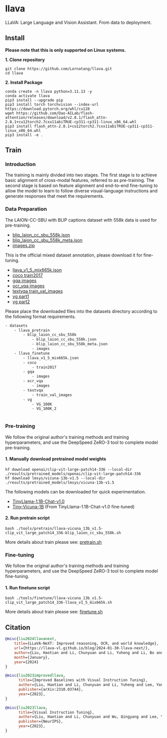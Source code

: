 # llava

LLaVA: Large Language and Vision Assistant. From data to deployment.

## Install

**Please note that this is only supported on Linux systems.**

**1. Clone repository**

```shell
git clone https://github.com/Lornatang/llava.git
cd llava
```

**2. Install Package**

```shell
conda create -n llava python=3.11.13 -y
conda activate llava
pip3 install --upgrade pip
pip3 install torch torchvision --index-url https://download.pytorch.org/whl/cu128
wget https://github.com/Dao-AILab/flash-attention/releases/download/v2.8.1/flash_attn-2.8.1+cu12torch2.7cxx11abiTRUE-cp311-cp311-linux_x86_64.whl
pip3 install flash_attn-2.8.1+cu12torch2.7cxx11abiTRUE-cp311-cp311-linux_x86_64.whl
pip3 install -e .
```

## Train

### Introduction

The training is mainly divided into two stages. The first stage is to achieve basic alignment of cross-modal features, referred to as pre-training.
The second stage is based on feature alignment and end-to-end fine-tuning to allow the model to learn to follow diverse visual-language instructions
and generate responses that meet the requirements.

### Data Preparation

The LAION-CC-SBU with BLIP captions dataset with 558k data is used for pre-training.
- [blip_laion_cc_sbu_558k.json](https://huggingface.co/datasets/liuhaotian/LLaVA-Pretrain/blob/main/blip_laion_cc_sbu_558k.json)
- [blip_laion_cc_sbu_558k_meta.json](https://huggingface.co/datasets/liuhaotian/LLaVA-Pretrain/blob/main/blip_laion_cc_sbu_558k_meta.json)
- [images.zip](https://huggingface.co/datasets/liuhaotian/LLaVA-Pretrain/blob/main/images.zip)

This is the official mixed dataset annotation, please download it for fine-tuning.
- [llava_v1_5_mix665k.json](https://huggingface.co/datasets/liuhaotian/LLaVA-Instruct-150K/blob/main/llava_v1_5_mix665k.json)
- [coco train2017](http://images.cocodataset.org/zips/train2017.zip)
- [gqa images](https://downloads.cs.stanford.edu/nlp/data/gqa/images.zip)
- [ocr_vqa images](https://drive.google.com/drive/folders/1_GYPY5UkUy7HIcR0zq3ZCFgeZN7BAfm_?usp=sharing)
- [textvqa train_val_images](https://drive.google.com/drive/folders/1_GYPY5UkUy7HIcR0zq3ZCFgeZN7BAfm_?usp=sharing)
- [vg part1](https://cs.stanford.edu/people/rak248/VG_100K_2/images.zip) 
- [vg part2](https://cs.stanford.edu/people/rak248/VG_100K_2/images2.zip)

Please place the downloaded files into the datasets directory according to the following format requirements.

```txt
- datasets
    - llava_pretrain
        - blip_laion_cc_sbu_558k
            - blip_laion_cc_sbu_558k.json
            - blip_laion_cc_sbu_558k_meta.json
            - images
    - llava_finetune
        - llava_v1_5_mix665k.json
        - coco
            - train2017
        - gqa
            - images
        - ocr_vqa
            - images
        - textvqa
            - train_val_images
        - vg
            - VG_100K
            - VG_100K_2
             
```

### Pre-training

We follow the original author's training methods and training hyperparameters, and use the DeepSpeed ZeRO-3 tool to complete model pre-training.

#### 1. Manually download pretrained model weights

```shell
hf download openai/clip-vit-large-patch14-336 --local-dir ./results/pretrained_models/openai/clip-vit-large-patch14-336
hf download lmsys/vicuna-13b-v1.5 --local-dir ./results/pretrained_models/lmsys/vicuna-13b-v1.5
```

The following models can be downloaded for quick experimentation.

- [TinyLlama-1.1B-Chat-v1.0](https://huggingface.co/TinyLlama/TinyLlama-1.1B-Chat-v1.0)
- [Tiny-Vicuna-1B](https://huggingface.co/Jiayi-Pan/Tiny-Vicuna-1B) (From TinyLlama-1.1B-Chat-v1.0 fine-tuned)

#### 2. Run pretrain script

```shell
bash ./tools/pretrain/llava-vicuna_13b_v1.5-clip_vit_large_patch14_336-blip_laion_cc_sbu_558k.sh
```

More details about train please see: [pretrain.sh](./tools/pretrain/llava-vicuna_13b_v1.5-clip_vit_large_patch14_336-blip_laion_cc_sbu_558k.sh)

### Fine-tuning

We follow the original author's training methods and training hyperparameters, and use the DeepSpeed ZeRO-3 tool to complete model fine-tuning.

#### 1. Run finetune script

```shell
bash ./tools/finetune/llava-vicuna_13b_v1.5-clip_vit_large_patch14_336-llava_v1_5_mix665k.sh
```

More details about train please see: [finetune.sh](./tools/finetune/llava-vicuna_13b_v1.5-clip_vit_large_patch14_336-llava_v1_5_mix665k.sh)

## Citation

```bibtex
@misc{liu2024llavanext,
    title={LLaVA-NeXT: Improved reasoning, OCR, and world knowledge},
    url={https://llava-vl.github.io/blog/2024-01-30-llava-next/},
    author={Liu, Haotian and Li, Chunyuan and Li, Yuheng and Li, Bo and Zhang, Yuanhan and Shen, Sheng and Lee, Yong Jae},
    month={January},
    year={2024}
}

@misc{liu2023improvedllava,
      title={Improved Baselines with Visual Instruction Tuning}, 
      author={Liu, Haotian and Li, Chunyuan and Li, Yuheng and Lee, Yong Jae},
      publisher={arXiv:2310.03744},
      year={2023},
}

@misc{liu2023llava,
      title={Visual Instruction Tuning}, 
      author={Liu, Haotian and Li, Chunyuan and Wu, Qingyang and Lee, Yong Jae},
      publisher={NeurIPS},
      year={2023},
}
```